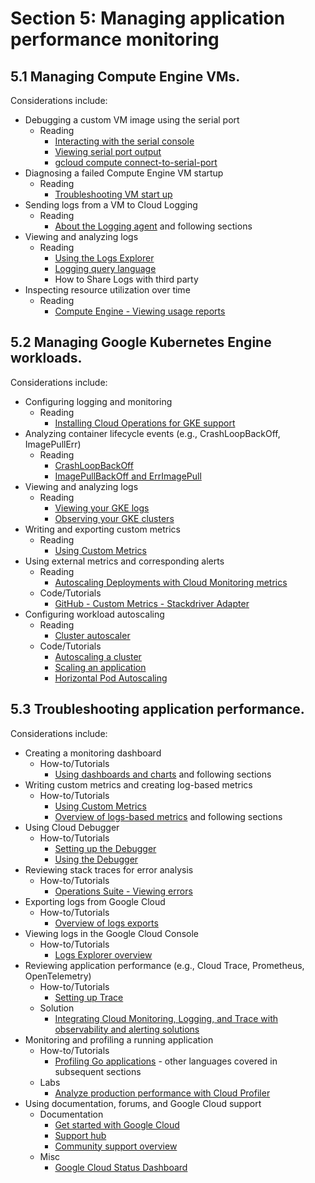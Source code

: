 # Section 5: Managing application performance monitoring

## 5.1 Managing Compute Engine VMs.

Considerations include:

* Debugging a custom VM image using the serial port
    * Reading
        * [Interacting with the serial console](https://cloud.google.com/compute/docs/instances/interacting-with-serial-console)
        * [Viewing serial port output](https://cloud.google.com/compute/docs/instances/viewing-serial-port-output)
        * [gcloud compute connect-to-serial-port](https://cloud.google.com/sdk/gcloud/reference/compute/connect-to-serial-port)
* Diagnosing a failed Compute Engine VM startup
    * Reading
        * [Troubleshooting VM start up](https://cloud.google.com/compute/docs/troubleshooting/vm-startup)
* Sending logs from a VM to Cloud Logging
    * Reading
        * [About the Logging agent](https://cloud.google.com/logging/docs/agent) and following sections
* Viewing and analyzing logs
    * Reading
        * [Using the Logs Explorer](https://cloud.google.com/logging/docs/view/logs-viewer-interface)
        * [Logging query language](https://cloud.google.com/logging/docs/view/logging-query-language)
        * How to Share Logs with third party
* Inspecting resource utilization over time
    * Reading
        * [Compute Engine - Viewing usage reports](https://cloud.google.com/compute/docs/logging/usage-export)

## 5.2 Managing Google Kubernetes Engine workloads.

Considerations include:

* Configuring logging and monitoring
    * Reading
        * [Installing Cloud Operations for GKE support](https://cloud.google.com/stackdriver/docs/solutions/gke/installing)
* Analyzing container lifecycle events (e.g., CrashLoopBackOff, ImagePullErr)
    * Reading
        * [CrashLoopBackOff](https://cloud.google.com/kubernetes-engine/docs/troubleshooting#CrashLoopBackOff)
        * [ImagePullBackOff and ErrImagePull](https://cloud.google.com/kubernetes-engine/docs/troubleshooting#ImagePullBackOff)
* Viewing and analyzing logs
    * Reading
        * [Viewing your GKE logs](https://cloud.google.com/stackdriver/docs/solutions/gke/using-logs)
        * [Observing your GKE clusters](https://cloud.google.com/stackdriver/docs/solutions/gke/observing)
* Writing and exporting custom metrics
    * Reading
        * [Using Custom Metrics](https://cloud.google.com/monitoring/custom-metrics)
* Using external metrics and corresponding alerts
    * Reading
        * [Autoscaling Deployments with Cloud Monitoring metrics](https://cloud.google.com/kubernetes-engine/docs/tutorials/autoscaling-metrics)
    * Code/Tutorials
        * [GitHub - Custom Metrics - Stackdriver Adapter](https://github.com/GoogleCloudPlatform/k8s-stackdriver/blob/master/custom-metrics-stackdriver-adapter/README.md)
* Configuring workload autoscaling
    * Reading
        * [Cluster autoscaler](https://cloud.google.com/kubernetes-engine/docs/concepts/cluster-autoscaler)
    * Code/Tutorials
        * [Autoscaling a cluster](https://cloud.google.com/kubernetes-engine/docs/how-to/cluster-autoscaler)
        * [Scaling an application](https://cloud.google.com/kubernetes-engine/docs/how-to/scaling-apps)
        * [Horizontal Pod Autoscaling](https://cloud.google.com/kubernetes-engine/docs/concepts/horizontalpodautoscaler)

## 5.3 Troubleshooting application performance.

Considerations include:

* Creating a monitoring dashboard
    * How-to/Tutorials
        * [Using dashboards and charts](https://cloud.google.com/monitoring/dashboards) and following sections
* Writing custom metrics and creating log-based metrics
    * How-to/Tutorials
        * [Using Custom Metrics](https://cloud.google.com/monitoring/custom-metrics)
        * [Overview of logs-based metrics](https://cloud.google.com/logging/docs/logs-based-metrics) and following sections
* Using Cloud Debugger
    * How-to/Tutorials
        * [Setting up the Debugger](https://cloud.google.com/debugger/docs/setup)
        * [Using the Debugger](https://cloud.google.com/debugger/docs/using/snapshots)
* Reviewing stack traces for error analysis
    * How-to/Tutorials
        * [Operations Suite - Viewing errors](https://cloud.google.com/error-reporting/docs/viewing-errors)
* Exporting logs from Google Cloud
    * How-to/Tutorials
        * [Overview of logs exports](https://cloud.google.com/logging/docs/export)
* Viewing logs in the Google Cloud Console
    * How-to/Tutorials
        * [Logs Explorer overview](https://cloud.google.com/logging/docs/view/logs-viewer-preview)
* Reviewing application performance (e.g., Cloud Trace, Prometheus, OpenTelemetry)
    * How-to/Tutorials
        * [Setting up Trace](https://cloud.google.com/trace/docs/setup)
    * Solution
        * [Integrating Cloud Monitoring, Logging, and Trace with observability and alerting solutions](https://cloud.google.com/solutions/integrating-monitoring-logging-trace-observability-and-alerting)
* Monitoring and profiling a running application
    * How-to/Tutorials
        * [Profiling Go applications](https://cloud.google.com/profiler/docs/profiling-go) - other languages covered in subsequent sections
    * Labs
        * [Analyze production performance with Cloud Profiler](https://codelabs.developers.google.com/codelabs/cloud-profiler#0)
* Using documentation, forums, and Google Cloud support
    * Documentation
        * [Get started with Google Cloud](https://cloud.google.com/docs)
        * [Support hub](https://cloud.google.com/support-hub)
        * [Community support overview](https://cloud.google.com/support/docs/community)
    * Misc
        * [Google Cloud Status Dashboard](https://status.cloud.google.com/)
